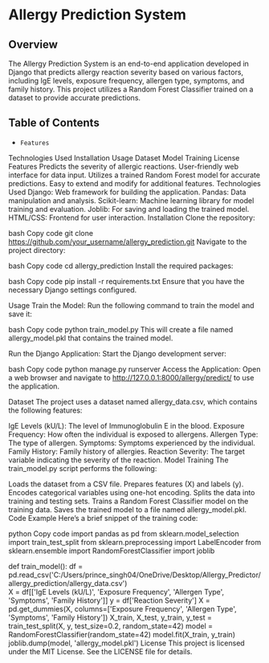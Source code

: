 # Allergy Prediction System
## Overview
The Allergy Prediction System is an end-to-end application developed in Django that predicts allergy reaction severity based on various factors, including IgE levels, exposure frequency, allergen type, symptoms, and family history. This project utilizes a Random Forest Classifier trained on a dataset to provide accurate predictions.

## Table of Contents
*     Features
Technologies Used
Installation
Usage
Dataset
Model Training
License
Features
Predicts the severity of allergic reactions.
User-friendly web interface for data input.
Utilizes a trained Random Forest model for accurate predictions.
Easy to extend and modify for additional features.
Technologies Used
Django: Web framework for building the application.
Pandas: Data manipulation and analysis.
Scikit-learn: Machine learning library for model training and evaluation.
Joblib: For saving and loading the trained model.
HTML/CSS: Frontend for user interaction.
Installation
Clone the repository:

bash
Copy code
git clone https://github.com/your_username/allergy_prediction.git
Navigate to the project directory:

bash
Copy code
cd allergy_prediction
Install the required packages:

bash
Copy code
pip install -r requirements.txt
Ensure that you have the necessary Django settings configured.

Usage
Train the Model: Run the following command to train the model and save it:

bash
Copy code
python train_model.py
This will create a file named allergy_model.pkl that contains the trained model.

Run the Django Application: Start the Django development server:

bash
Copy code
python manage.py runserver
Access the Application: Open a web browser and navigate to http://127.0.0.1:8000/allergy/predict/ to use the application.

Dataset
The project uses a dataset named allergy_data.csv, which contains the following features:

IgE Levels (kU/L): The level of Immunoglobulin E in the blood.
Exposure Frequency: How often the individual is exposed to allergens.
Allergen Type: The type of allergen.
Symptoms: Symptoms experienced by the individual.
Family History: Family history of allergies.
Reaction Severity: The target variable indicating the severity of the reaction.
Model Training
The train_model.py script performs the following:

Loads the dataset from a CSV file.
Prepares features (X) and labels (y).
Encodes categorical variables using one-hot encoding.
Splits the data into training and testing sets.
Trains a Random Forest Classifier model on the training data.
Saves the trained model to a file named allergy_model.pkl.
Code Example
Here’s a brief snippet of the training code:

python
Copy code
import pandas as pd
from sklearn.model_selection import train_test_split
from sklearn.preprocessing import LabelEncoder
from sklearn.ensemble import RandomForestClassifier
import joblib

def train_model():
    df = pd.read_csv('C:/Users/prince_singh04/OneDrive/Desktop/Allergy_Predictor/allergy_prediction/allergy_data.csv')  
    X = df[['IgE Levels (kU/L)', 'Exposure Frequency', 'Allergen Type', 'Symptoms', 'Family History']]
    y = df['Reaction Severity']
    X = pd.get_dummies(X, columns=['Exposure Frequency', 'Allergen Type', 'Symptoms', 'Family History'])
    X_train, X_test, y_train, y_test = train_test_split(X, y, test_size=0.2, random_state=42)
    model = RandomForestClassifier(random_state=42)
    model.fit(X_train, y_train)
    joblib.dump(model, 'allergy_model.pkl')
License
This project is licensed under the MIT License. See the LICENSE file for details.
